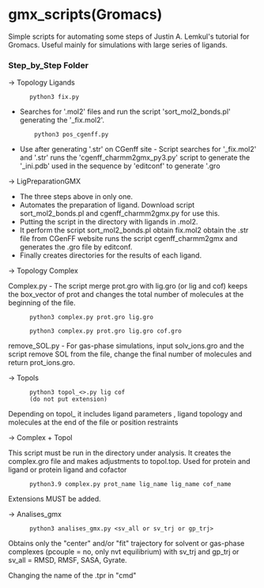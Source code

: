 # gmx_scripts(Gromacs)
Simple scripts for automating some steps of Justin A. Lemkul's tutorial for Gromacs. Useful mainly for simulations with large series of ligands.


### Step_by_Step Folder ###

-> Topology Ligands

          python3 fix.py 
          
- Searches for '.mol2' files and run the script 'sort_mol2_bonds.pl' generating the '_fix.mol2'.

          python3 pos_cgenff.py

- Use after generating '.str' on CGenff site - Script searches for '_fix.mol2' and '.str' runs the 'cgenff_charmm2gmx_py3.py' script to generate the '_ini.pdb' used in the sequence by 'editconf' to generate '.gro

-> LigPreparationGMX

- The three steps above in only one.
- Automates the preparation of ligand. Download script sort_mol2_bonds.pl and cgenff_charmm2gmx.py for use this.
- Putting the script in the directory with ligands in .mol2.
- It perform the script sort_mol2_bonds.pl obtain fix.mol2 obtain the .str file from CGenFF website runs the script cgenff_charmm2gmx and generates the .gro file by editconf.
- Finally creates directories for the results of each ligand.


-> Topology Complex 

Complex.py - The script merge prot.gro with lig.gro (or lig and cof) keeps the box_vector of prot and changes the total number of molecules at the beginning of the file.

          python3 complex.py prot.gro lig.gro

          python3 complex.py prot.gro lig.gro cof.gro

remove_SOL.py - For gas-phase simulations, input solv_ions.gro and the script remove SOL from the file, change the final number of molecules and return prot_ions.gro.


-> Topols

          python3 topol_<>.py lig cof
          (do not put extension)

Depending on topol_ it includes ligand parameters , ligand topology and molecules at the end of the file or position restraints 

-> Complex + Topol

This script must be run in the directory under analysis. It creates the complex.gro file and makes adjustments to topol.top. Used for protein and ligand or protein ligand and cofactor

          python3.9 complex.py prot_name lig_name lig_name cof_name

Extensions MUST be added.

-> Analises_gmx

          python3 analises_gmx.py <sv_all or sv_trj or gp_trj>

Obtains only the "center" and/or "fit" trajectory for solvent or gas-phase complexes (pcouple = no, only nvt equilibrium) with sv_trj and gp_trj or sv_all = RMSD, RMSF, SASA, Gyrate.

Changing the name of the .tpr in "cmd"



